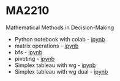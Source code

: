 # MA2210
Mathematical Methods in Decision-Making

- Python notebook with colab - [ipynb](src/python_notebook.ipynb)
- matrix operations - [ipynb](src/matrix.ipynb)
- bfs - [ipynb](src/bfs.ipynb)
- pivoting - [ipynb](src/pivot.ipynb)
- Simplex tableau with wg - [ipynb](src/Simplex.ipynb)
- Simplex tableau with wg dual - [ipynb](src/simplex_wg_dual.ipynb)
